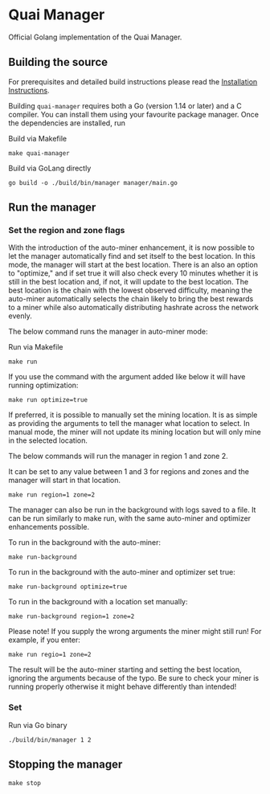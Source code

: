 # Quai Manager

Official Golang implementation of the Quai Manager.

## Building the source

For prerequisites and detailed build instructions please read the [Installation Instructions](https://docs.quai.network/develop/mining).

Building `quai-manager` requires both a Go (version 1.14 or later) and a C compiler. You can install
them using your favourite package manager. Once the dependencies are installed, run

Build via Makefile

```shell
make quai-manager
```

Build via GoLang directly

```shell
go build -o ./build/bin/manager manager/main.go
```

## Run the manager

### Set the region and zone flags

With the introduction of the auto-miner enhancement, it is now possible to let the manager automatically find and set itself to the best location. In this mode, the manager will start at the best location. There is an also an option to "optimize," and if set true it will also check every 10 minutes whether it is still in the best location and, if not, it will update to the best location. The best location is the chain with the lowest observed difficulty, meaning the auto-miner automatically selects the chain likely to bring the best rewards to a miner while also automatically distributing hashrate across the network evenly.

The below command runs the manager in auto-miner mode:

Run via Makefile

```
make run
```

If you use the command with the argument added like below it will have running optimization:

```
make run optimize=true
```

If preferred, it is possible to manually set the mining location. It is as simple as providing the arguments to tell the manager what location to select. In manual mode, the miner will not update its mining location but will only mine in the selected location.

The below commands will run the manager in region 1 and zone 2.

It can be set to any value between 1 and 3 for regions and zones and the manager will start in that location.

```shell
make run region=1 zone=2
```

The manager can also be run in the background with logs saved to a file. It can be run similarly to make run, with the same auto-miner and optimizer enhancements possible.

To run in the background with the auto-miner:

```
make run-background
```

To run in the background with the auto-miner and optimizer set true:

```
make run-background optimize=true
```

To run in the background with a location set manually:

```
make run-background region=1 zone=2
```

Please note! If you supply the wrong arguments the miner might still run! For example, if you enter:

```
make run regio=1 zone=2
```

The result will be the auto-miner starting and setting the best location, ignoring the arguments because of the typo. Be sure to check your miner is running properly otherwise it might behave differently than intended!

### Set

Run via Go binary

```shell
./build/bin/manager 1 2
```

## Stopping the manager

```shell
make stop
```
